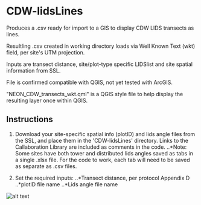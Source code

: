 # CDW-lidsLines
Produces a .csv ready for import to a GIS to display CDW LIDS transects as lines.

Resultling .csv created in working directory loads via Well Known Text (wkt) field, per site's UTM projection.

Inputs are transect distance, site/plot-type specific LIDSlist and site spatial information from SSL.

File is confirmed compatible with QGIS, not yet tested with ArcGIS.

"NEON_CDW_transects_wkt.qml" is a QGIS style file to help display the resulting layer once within QGIS.

## Instructions

1. Download your site-specific spatial info (plotID) and lids angle files from the SSL, and place them in the 'CDW-lidsLines' directory. Links to the Callaboration Library are included as comments in the code.
..*Note: Some sites have both tower and distributed lids angles saved as tabs in a single .xlsx file. For the code to work, each tab will need to be saved as separate as .csv files.

2. Set the required inputs:
..*Transect distance, per protocol Appendix D
..*plotID file name
..*Lids angle file name

![alt text](https://github.com/gschapman/CDW-lidsLines/images/inputs.PNG "inputs")
